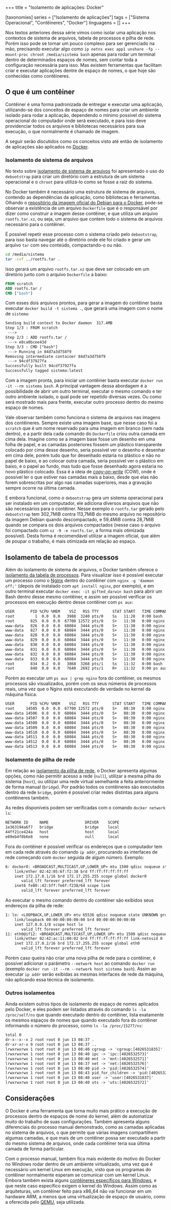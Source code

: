 +++
title = "Isolamento de aplicações: Docker"

[taxonomies]
series = ["Isolamento de aplicações"]
tags = ["Sistema Operacional", "Contêineres", "Docker"]
linguagens = []
+++

Nos textos anteriores dessa série vimos como isolar uma aplicação nos contextos de sistema de arquivos, tabela de processos e pilha de rede. Porém isso pode se tornar um pouco complexo para ser gerenciado na mão, precisando executar algo como `ip netns exec app1 unshare -fp --mount-proc chroot /media/sistema bash` apenas para rodar um terminal dentro de determinados espaços de nomes, sem contar toda a configuração necessária para isso. Mas existem ferramentas que facilitam criar e executar aplicações dentre de espaço de nomes, o que hoje são conhecidas como contêineres.

## O que é um contêiner

Contêiner é uma forma padronizada de entregar e executar uma aplicação, utilizando-se dos conceitos de espaço de nomes para criar um ambiente isolado para rodar a aplicação, dependendo o mínimo possível do sistema operacional do computador onde será executado, e para isso deve providenciar todos os arquivos e bibliotecas necessários para sua execução, o que normalmente é chamado de imagem.

A seguir serão discutidos como os conceitos visto até então de isolamento de aplicações são aplicados no [Docker](https://www.docker.com/).

### Isolamento de sistema de arquivos

No texto sobre [isolamento de sistema de arquivos](@/2021-05-29-aplicacao-isolamento-de-sistema-de-arquivos/index.md) foi apresentado o uso do `debootstrap` para criar um diretório com a estrutura de um sistema operacional e o `chroot` para utilizá-lo como se fosse a raiz do sistema.

No Docker também é necessário uma estrutura de sistema de arquivos, contendo as dependências da aplicação, como bibliotecas e ferramentas. Olhando o [repositório da imagem oficial do Debian para o Docker](https://github.com/debuerreotype/docker-debian-artifacts/tree/dist-amd64/buster), pode-se observar a existência de um arquivo `Dockerfile` que é o responsável por dizer como construir a imagem desse contêiner, e que utiliza um arquivo `rootfs.tar.xz`, ou seja, um arquivo que contem todo o sistema de arquivos necessário para o contêiner.

É possível repetir esse processo com o sistema criado pelo `debootstrap`, para isso basta navegar até o diretório onde ele foi criado e gerar um arquivo `tar` com seu conteúdo, compactando-o ou não.

```sh
cd /media/sistema
tar -cvf ../rootfs.tar .
```

Isso gerará um arquivo `rootfs.tar.xz` que deve ser colocado em um diretório junto com o arquivo `Dockerfile` a baixo:

```dockerfile
FROM scratch
ADD rootfs.tar /
CMD ["bash"]
```

Com esses dois arquivos prontos, para gerar a imagem do contêiner basta executar `docker build -t sistema .`, que gerará uma imagem com o nome de `sistema`:

```txt
Sending build context to Docker daemon  317.4MB
Step 1/3 : FROM scratch
 --->
Step 2/3 : ADD rootfs.tar /
 ---> e8ca0bcee43d
Step 3/3 : CMD ["bash"]
 ---> Running in 84d7a3d758f9
Removing intermediate container 84d7a3d758f9
 ---> 94cdf37927fa
Successfully built 94cdf37927fa
Successfully tagged sistema:latest
```

Com a imagem pronta, para iniciar um contêiner basta executar `docker run -it --rm sistema bash`. A principal vantagem dessa abordagem é a possibilidade de abrir um outro terminal, executar o mesmo comando e ter outro ambiente isolado, o qual pode ser repetido diversas vezes. Ou como será mostrado mais para frente, executar outro processo dentro do mesmo espaço de nomes.

Vale observar também como funciona o sistema de arquivos nas imagens dos contêineres. Sempre existe uma imagem base, que nesse caso foi a `scratch` que é um nome reservado para uma imagem em branco (sem nada dentro), e a partir dela cada comando do `Dockerfile` criou outra camada em cima dela. Imagine como se a imagem base fosse um desenho em uma folha de papel, e as camadas posteriores fossem um plástico transparente colocado por cima desse desenho, seria possível ver o desenho e desenhar em cima dele, porém tudo que for desenhado estaria no plástico e não no papel de baixo, e ao colocar outra camada, seria possível ver o plástico em baixo, e o papel ao fundo, mas tudo que fosse desenhado agora estaria no novo plástico colocado. Essa é a ideia de [*copy-on-write*](https://pt.wikipedia.org/wiki/C%C3%B3pia_em_grava%C3%A7%C3%A3o) (COW), onde é possível ler o que estiver nas camadas mais a baixo, desde que elas não forem sobrescritas por algo nas camadas superiores, mas a gravação sempre ocorre na última camada.

E embora funcional, como o `debootstrap` gera um sistema operacional para ser instalado em um computador, ele adiciona diversos arquivos que não são necessários para o contêiner. Nesse exemplo o `rootfs.tar` gerado pelo `debootstrap` tem 302,7MiB contra 113,7MiB do mesmo arquivo no repositório da imagem Debian quando descompactado, e 59,4MiB contra 28,7MiB quando se compara os dois arquivos compactados (nesse caso o arquivo foi compactado com `xz -9 -e rootfs.tar`, a forma mais otimizada possível). Desta forma é recomendável utilizar a imagem oficial, que além de poupar o trabalho, é mais otimizada em relação ao espaço.

## Isolamento de tabela de processos

Além do isolamento de sistema de arquivos, o Docker também oferece o [isolamento da tabela de processos](@/2021-06-05-aplicacao-isolamento-de-tabela-de-processos/index.md). Para visualizar isso é possível executar um processo como o [Nginx](https://nginx.org/) dentro do contêiner com `nginx -g 'daemon off;'` (depois de instalado com `apt install nginx`, por exemplo), e em outro terminal executar `docker exec -it gifted_darwin bash` para abrir um Bash dentro desse mesmo contêiner, e assim ser possível verificar os processos em execução dentro desse contêiner com `ps aux`:

```txt
USER       PID %CPU %MEM    VSZ   RSS TTY      STAT START   TIME COMMAND
root         1  0.0  0.0   3988  3240 pts/0    Ss   11:28   0:00 bash
root       825  0.0  0.0  67700 12572 pts/0    S+   11:30   0:00 nginx: master process nginx -g daemon off;
www-data   826  0.0  0.0  68084  3444 pts/0    S+   11:30   0:00 nginx: worker process
www-data   827  0.0  0.0  68084  3444 pts/0    S+   11:30   0:00 nginx: worker process
www-data   828  0.0  0.0  68084  3444 pts/0    S+   11:30   0:00 nginx: worker process
www-data   829  0.0  0.0  68084  3444 pts/0    S+   11:30   0:00 nginx: worker process
www-data   830  0.0  0.0  68084  3444 pts/0    S+   11:30   0:00 nginx: worker process
www-data   831  0.0  0.0  68084  3444 pts/0    S+   11:30   0:00 nginx: worker process
www-data   832  0.0  0.0  68084  3444 pts/0    S+   11:30   0:00 nginx: worker process
www-data   833  0.0  0.0  68084  3444 pts/0    S+   11:30   0:00 nginx: worker process
root       834  0.2  0.0   3868  3268 pts/1    Ss   11:32   0:00 bash
root       840  0.0  0.0   7640  2692 pts/1    R+   11:32   0:00 ps aux
```

Porém ao executar um `ps aux | grep nginx` fora do contêiner, os mesmos processos são visualizados, porém com os seus números de processos reais, uma vez que o Nginx está executando de verdade no kernel da máquina física.

```txt
USER       PID %CPU %MEM    VSZ   RSS TTY      STAT START   TIME COMMAND
root     14505  0.0  0.0  67700 12572 pts/0    S+   08:30   0:00 nginx: master process nginx -g daemon off;
www-data 14506  0.0  0.0  68084  3444 pts/0    S+   08:30   0:00 nginx: worker process
www-data 14507  0.0  0.0  68084  3444 pts/0    S+   08:30   0:00 nginx: worker process
www-data 14508  0.0  0.0  68084  3444 pts/0    S+   08:30   0:00 nginx: worker process
www-data 14509  0.0  0.0  68084  3444 pts/0    S+   08:30   0:00 nginx: worker process
www-data 14510  0.0  0.0  68084  3444 pts/0    S+   08:30   0:00 nginx: worker process
www-data 14511  0.0  0.0  68084  3444 pts/0    S+   08:30   0:00 nginx: worker process
www-data 14512  0.0  0.0  68084  3444 pts/0    S+   08:30   0:00 nginx: worker process
www-data 14513  0.0  0.0  68084  3444 pts/0    S+   08:30   0:00 nginx: worker process
```

### Isolamento de pilha de rede

Em relação ao [isolamento da pilha de rede](@/2021-06-12-aplicacao-isolamento-de-pilha-de-rede/index.md), o Docker apresenta algumas opções, como não permitir acesso a rede (`null`), utilizar a mesma pilha do sistema (`host`), ou utilizar uma rede virtual semelhante a feita anteriormente de forma manual (`bridge`). Por padrão todos os contêineres são executados dentro da rede `bridge`, porém é possível criar redes distintas para alguns contêineres também.

As redes disponíveis podem ser verificadas com o comando `docker network ls`:

```txt
NETWORK ID     NAME                DRIVER    SCOPE
1e363194a6f7   bridge              bridge    local
44ff21ce424a   host                host      local
e69eb4f8b6e8   none                null      local
```

Fora do contêiner é possível verificar os endereços que o computador tem em cada rede através do comando `ip addr`, procurando as interfaces de rede começando com `docker` seguida de algum número. Exemplo:

```txt
6: docker0: <BROADCAST,MULTICAST,UP,LOWER_UP> mtu 1500 qdisc noqueue state UP group default
    link/ether 02:42:05:6f:f2:38 brd ff:ff:ff:ff:ff:ff
    inet 172.17.0.1/16 brd 172.17.255.255 scope global docker0
       valid_lft forever preferred_lft forever
    inet6 fe80::42:5ff:fe6f:f238/64 scope link
       valid_lft forever preferred_lft forever
```

Ao executar o mesmo comando dentro do contêiner são exibidos seus endereços da pilha de rede:

```txt
1: lo: <LOOPBACK,UP,LOWER_UP> mtu 65536 qdisc noqueue state UNKNOWN group default qlen 1000
    link/loopback 00:00:00:00:00:00 brd 00:00:00:00:00:00
    inet 127.0.0.1/8 scope host lo
       valid_lft forever preferred_lft forever
11: eth0@if12: <BROADCAST,MULTICAST,UP,LOWER_UP> mtu 1500 qdisc noqueue state UP group default
    link/ether 02:42:ac:11:00:02 brd ff:ff:ff:ff:ff:ff link-netnsid 0
    inet 172.17.0.2/16 brd 172.17.255.255 scope global eth0
       valid_lft forever preferred_lft forever
```

Porém caso queira não criar uma nova pilha de rede para o contêiner, é possível adicionar o parâmetro `--network host` ao comando `docker run` (exemplo `docker run -it --rm --network host sistema bash`). Assim ao executar `ip addr` serão exibidas as mesmas interfaces de rede da máquina, não aplicando essa técnica de isolamento.

### Outros isolamentos

Ainda existem outros tipos de isolamento de espaço de nomes aplicados pelo Docker, e eles podem ser listados através do comando `ls -la /proc/self/ns` que quando executado dentro do contêiner, lista exatamente os mesmos espaços de nomes que quando executado fora do contêiner informando o número do processo, como `ls -la /proc/15277/ns`:

```txt
total 0
dr-x--x--x 2 root root 0 jun 13 08:37 .
dr-xr-xr-x 9 root root 0 jun 13 08:37 ..
lrwxrwxrwx 1 root root 0 jun 13 08:40 cgroup -> 'cgroup:[4026531835]'
lrwxrwxrwx 1 root root 0 jun 13 08:40 ipc -> 'ipc:[4026532573]'
lrwxrwxrwx 1 root root 0 jun 13 08:40 mnt -> 'mnt:[4026532571]'
lrwxrwxrwx 1 root root 0 jun 13 08:37 net -> 'net:[4026532576]'
lrwxrwxrwx 1 root root 0 jun 13 08:40 pid -> 'pid:[4026532574]'
lrwxrwxrwx 1 root root 0 jun 13 08:43 pid_for_children -> 'pid:[4026532574]'
lrwxrwxrwx 1 root root 0 jun 13 08:40 user -> 'user:[4026531837]'
lrwxrwxrwx 1 root root 0 jun 13 08:40 uts -> 'uts:[4026532572]'
```

## Considerações

O Docker é uma ferramenta que torna muito mais prático a execução de processos dentro de espaços de nome do kernel, além de automatizar muito do trabalho de suas configurações. Também apresenta alguns diferenciais do processo manual demonstrado, como as camadas aplicadas no sistema de arquivos, o que permite que várias imagens compartilhem algumas camadas, e que mais de um contêiner possa ser executado a partir do mesmo sistema de arquivos, onde cada contêiner teria sua última camada de forma particular.

Com o processo manual, também fica mais evidente do motivo do Docker no Windows rodar dentro de um ambiente virtualizado, uma vez que é necessário um kernel Linux em execução, visto que os programas do contêiner normalmente esperam se comunicar com um kernel Linux. Embora também exista alguns [contêineres específicos para Windows](https://hub.docker.com/_/microsoft-windows), e que neste caso específico exigem o kernel do Windows. Assim como as arquiteturas, um contêiner feito para x86_64 não vai funcionar em um hardware ARM, a menos que uma virtualização de espaço de usuário, como a oferecida pelo [QEMU](https://www.qemu.org/), seja utilizada.
